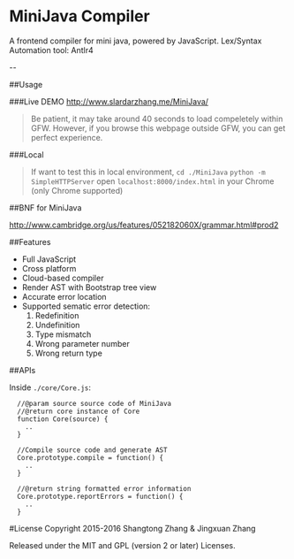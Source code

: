# MiniJava Compiler

A frontend compiler for mini java, powered by JavaScript.
Lex/Syntax Automation tool: Antlr4

--

##Usage

###Live DEMO
http://www.slardarzhang.me/MiniJava/
> Be patient, it may take around 40 seconds to load compeletely within GFW. However, if you browse this webpage outside GFW, you can get perfect experience.

###Local
> If want to test this in local environment,
`cd ./MiniJava`
`python -m SimpleHTTPServer`
open `localhost:8000/index.html` in your Chrome (only Chrome supported)

##BNF for MiniJava

http://www.cambridge.org/us/features/052182060X/grammar.html#prod2

##Features

- Full JavaScript
- Cross platform
- Cloud-based compiler
- Render AST with Bootstrap tree view
- Accurate error location
- Supported sematic error detection:
    1. Redefinition
    2. Undefinition
    3. Type mismatch
    4. Wrong parameter number
    5. Wrong return type

##APIs

Inside `./core/Core.js`:

```
  //@param source source code of MiniJava
  //@return core instance of Core
  function Core(source) {
    ..
  }
```

```
  //Compile source code and generate AST
  Core.prototype.compile = function() {
    ..
  }
```

```
  //@return string formatted error information
  Core.prototype.reportErrors = function() {
    ..
  }
```

#License
Copyright 2015-2016 Shangtong Zhang & Jingxuan Zhang

Released under the MIT and GPL (version 2 or later) Licenses.
